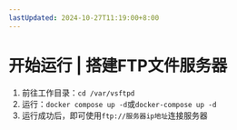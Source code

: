 ```yaml
---
lastUpdated: 2024-10-27T11:19:00+8:00
---
```


# 开始运行 | 搭建FTP文件服务器

1. 前往工作目录：```cd /var/vsftpd```
2. 运行：```docker compose up -d```或```docker-compose up -d```
3. 运行成功后，即可使用```ftp://服务器ip地址```连接服务器